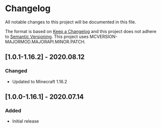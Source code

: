 # Changelog
All notable changes to this project will be documented in this file.

The format is based on [Keep a Changelog](http://keepachangelog.com/en/1.0.0/) and this project does not adhere to [Semantic Versioning](http://semver.org/spec/v2.0.0.html).
This project uses MCVERSION-MAJORMOD.MAJORAPI.MINOR.PATCH.

## [1.0.1-1.16.2] - 2020.08.12
### Changed
- Updated to Minecraft 1.16.2

## [1.0.0-1.16.1] - 2020.07.14
### Added
- Initial release